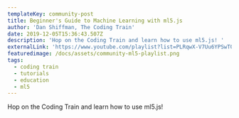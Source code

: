 ```yaml
---
templateKey: community-post
title: Beginner's Guide to Machine Learning with ml5.js
author: 'Dan Shiffman, The Coding Train'
date: 2019-12-05T15:36:43.507Z
description: 'Hop on the Coding Train and learn how to use ml5.js! '
externalLink: 'https://www.youtube.com/playlist?list=PLRqwX-V7Uu6YPSwT06y_AEYTqIwbeam3y'
featuredimage: /docs/assets/community-ml5-playlist.png
tags:
  - coding train
  - tutorials
  - education
  - ml5
---
```

Hop on the Coding Train and learn how to use ml5.js!
